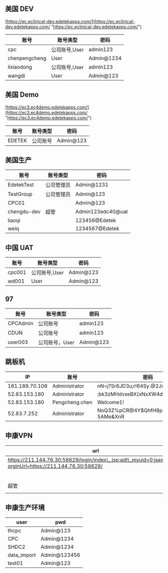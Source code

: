 ## 美国 DEV
[https://ec.eclinical-dev.edetekapps.com/](https://ec.eclinical-dev.edetekapps.com/ "https://ec.eclinical-dev.edetekapps.com/")

| 账号| 账号类型 |密码 |
| -- | -- | -- |
| cpc | 公司账号,User|admin123|
| chenpengcheng| User| Admin@1234 |
| lixiaodong | 公司账号,User | admin123 |
| wangdi | User | Admin@123|

## 美国 Demo
[https://ec3.ec4demo.edetekapps.com/](https://ec3.ec4demo.edetekapps.com/ "https://ec3.ec4demo.edetekapps.com/")

| 账号| 账号类型 |密码 |
| -- | -- | -- |
| EDETEK  | 公司账号  |  Admin@123  |

## 美国生产
| 账号 | 账号类型|  密码 |
| -- | -- | -- |
| EdetekTest | 公司管理员 | Admin@1231 |
| TestGroup| 公司管理员 | Admin@123 |
| CPC01 | | Admin@123 |
| chengdu-dev | 超管 |Admin123edc40@uat
| liaoqi |   |123456@Edetek |
|  weiq    |        |1234567@Edetek|

## 中国 UAT

| 账号| 账号类型 |密码 |
| -- | -- | -- |
| cpc001 | 公司账号,User|Admin@123|
| wd001 | User|Admin@123|


## 97
| 账号 | 账号类型 | 密码 |
| -- | -- | --|
|CPCAdmin| 公司账号 | admin123 |
|CDUN| 公司账号 | admin123 |
| user003 | 公司账号，User | Admin@123 |


## 跳板机
|  IP |  账号| 密码 |
| --- | --- | --- |
| 161.189.70.106 | Administrator | nN=j?Sr6JD3u;r!64Sy.@2JxalSvNjGX |
|52.83.153.180| Administrator | ;bk3zMHdvxeBX(xNxXW4d9&GCY25*z2a |
|52.83.153.180| Pengcheng.chen | Welcome1! |
| 52.83.7.252 | Administrator |  NoQ3Z%pCR@4Y$QhfH8pK*zC-5AMe&XnR|


## 申康VPN
| url | 用户名 | 密码 |
| -- | -- | -- |
| https://211.144.76.30:58629/login/index\_.jsp;adt\_myuid=0;jsessionid=?orginUrl=https://211.144.76.30:58629/ | EDETEKmuer | WZsZR02TSzHz | 
||EDETEKliuh|WhaJzrQWSfim|
|超管| chengdu-dev| Admin123edc40@uat |

## 申康生产环境
| user | pwd |
| -- | -- |
|thcpc|Admin@123|
|CPC|Admin@1234|
|SHDC2|Admin@1234|
|data_import|Admin@123456|
|test01| Admin@123|
